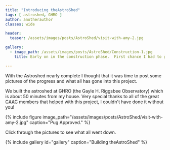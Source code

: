 ```yaml
---
title: "Introducing theAstroShed"
tags: [ astroshed, GHRO ]
author: anotherauthor
classes: wide

header:
  teaser: /assets/images/posts/AstroShed/visit-with-amy-2.jpg

gallery:
  - image_path: /assets/images/posts/AstroShed/Construction-1.jpg
    title: Early on in the construction phase.  First chance I had to go out there when they were building and they made quite a bit of progress!  This one shows the door side, with a cutout for a window.

---
```


With the Astroshed nearly complete I thought that it was time to post some pictures of the progress and what all has gone into this project.

<!--more-->
We built the astroshed at GHRO (the Gayle H. Riggsbee Observatory) which is about 50 minutes from my house.  Very special thanks to all of the great [CAAC](http://www.charlotteastronomers.org) members that helped with this project, I couldn't have done it without you!

{%
  include figure image_path="/assets/images/posts/AstroShed/visit-with-amy-2.jpg"
  caption="Pug Approved."
%}


Click through the pictures to see what all went down.

{% include gallery id="gallery" caption="Building theAstroShed" %}
